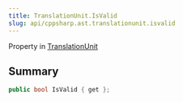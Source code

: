 ```yaml
---
title: TranslationUnit.IsValid
slug: api/cppsharp.ast.translationunit.isvalid
---
```

Property in [TranslationUnit](/api/cppsharp/ast/translationunit)

## Summary



```csharp
public bool IsValid { get };
```

